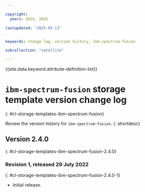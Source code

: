 ```yaml
---

copyright:
  years: 2024, 2025

lastupdated: "2025-05-13"


keywords: change log, version history, ibm-spectrum-fusion

subcollection: "satellite"

---
```


{{site.data.keyword.attribute-definition-list}}




# `ibm-spectrum-fusion` storage template version change log
{: #cl-storage-templates-ibm-spectrum-fusion}

Review the version history for `ibm-spectrum-fusion`.
{: shortdesc}



## Version 2.4.0
{: #cl-storage-templates-ibm-spectrum-fusion-2.4.0}


### Revision 1, released 29 July 2022
{: #cl-storage-templates-ibm-spectrum-fusion-2.4.0-1}

- Initial release.
